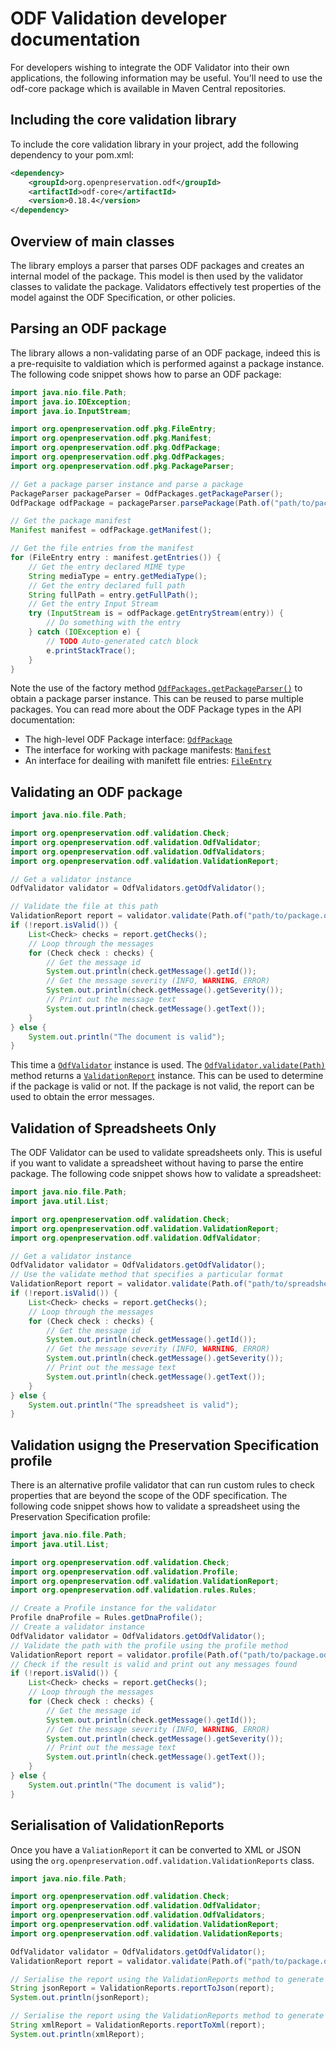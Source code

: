 # ODF Validation developer documentation

For developers wishing to integrate the ODF Validator into their own applications, the following information may be useful. You'll need to use the odf-core package which is available in Maven Central repositories.

## Including the core validation library

To include the core validation library in your project, add the following dependency to your pom.xml:

```xml
<dependency>
    <groupId>org.openpreservation.odf</groupId>
    <artifactId>odf-core</artifactId>
    <version>0.18.4</version>
</dependency>
```

## Overview of main classes

The library employs a parser that parses ODF packages and creates an internal model of the package. This model is then used by the validator classes to validate the package. Validators effectively test properties of the model against the ODF Specification, or other policies.

## Parsing an ODF package

The library allows a non-validating parse of an ODF package, indeed this is a pre-requisite to valdiation which is performed against a package instance. The following code snippet shows how to parse an ODF package:

```java
import java.nio.file.Path;
import java.io.IOException;
import java.io.InputStream;

import org.openpreservation.odf.pkg.FileEntry;
import org.openpreservation.odf.pkg.Manifest;
import org.openpreservation.odf.pkg.OdfPackage;
import org.openpreservation.odf.pkg.OdfPackages;
import org.openpreservation.odf.pkg.PackageParser;

// Get a package parser instance and parse a package
PackageParser packageParser = OdfPackages.getPackageParser();
OdfPackage odfPackage = packageParser.parsePackage(Path.of("path/to/package.ods"));

// Get the package manifest
Manifest manifest = odfPackage.getManifest();

// Get the file entries from the manifest
for (FileEntry entry : manifest.getEntries()) {
    // Get the entry declared MIME type
    String mediaType = entry.getMediaType();
    // Get the entry declared full path
    String fullPath = entry.getFullPath();
    // Get the entry Input Stream
    try (InputStream is = odfPackage.getEntryStream(entry)) {
        // Do something with the entry
    } catch (IOException e) {
        // TODO Auto-generated catch block
        e.printStackTrace();
    }
}
```

Note the use of the factory method [`OdfPackages.getPackageParser()`](site/apidocs/org/openpreservation/odf/pkg/OdfPackages.html#getPackageParser()) to obtain a package parser instance. This can be reused to parse multiple packages. You can read more about the ODF Package types in the API documentation:

* The high-level ODF Package interface: [`OdfPackage`](site/apidocs/org/openpreservation/odf/pkg/OdfPackage.html)
* The interface for working with package manifests: [`Manifest`](site/apidocs/org/openpreservation/odf/pkg/Manifest.html)
* An interface for deailing with manifett file entries: [`FileEntry`](site/apidocs/org/openpreservation/odf/pkg/FileEntry.html)

## Validating an ODF package

```java
import java.nio.file.Path;

import org.openpreservation.odf.validation.Check;
import org.openpreservation.odf.validation.OdfValidator;
import org.openpreservation.odf.validation.OdfValidators;
import org.openpreservation.odf.validation.ValidationReport;

// Get a validator instance
OdfValidator validator = OdfValidators.getOdfValidator();

// Validate the file at this path
ValidationReport report = validator.validate(Path.of("path/to/package.ods"));
if (!report.isValid()) {
    List<Check> checks = report.getChecks();
    // Loop through the messages
    for (Check check : checks) {
        // Get the message id
        System.out.println(check.getMessage().getId());
        // Get the message severity (INFO, WARNING, ERROR)
        System.out.println(check.getMessage().getSeverity());
        // Print out the message text
        System.out.println(check.getMessage().getText());
    }
} else {
    System.out.println("The document is valid");
}
```

This time a [`OdfValidator`](site/apidocs/org/openpreservation/odf/validation/OdfValidator.html) instance is used. The [`OdfValidator.validate(Path)`](site/apidocs/org/openpreservation/odf/validation/OdfValidator.html#validate(java.nio.file.Path)) method returns a [`ValidationReport`](site/apidocs/org/openpreservation/odf/validation/ValidationReport.html) instance. This can be used to determine if the package is valid or not. If the package is not valid, the report can be used to obtain the error messages.

## Validation of Spreadsheets Only

The ODF Validator can be used to validate spreadsheets only. This is useful if you want to validate a spreadsheet without having to parse the entire package. The following code snippet shows how to validate a spreadsheet:

```java
import java.nio.file.Path;
import java.util.List;

import org.openpreservation.odf.validation.Check;
import org.openpreservation.odf.validation.ValidationReport;
import org.openpreservation.odf.validation.OdfValidator;

// Get a validator instance
OdfValidator validator = OdfValidators.getOdfValidator();
// Use the validate method that specifies a particular format
ValidationReport report = validator.validate(Path.of("path/to/spreadsheet.ods"), Formats.ODS);
if (!report.isValid()) {
    List<Check> checks = report.getChecks();
    // Loop through the messages
    for (Check check : checks) {
        // Get the message id
        System.out.println(check.getMessage().getId());
        // Get the message severity (INFO, WARNING, ERROR)
        System.out.println(check.getMessage().getSeverity());
        // Print out the message text
        System.out.println(check.getMessage().getText());
    }
} else {
    System.out.println("The spreadsheet is valid");
}
```

## Validation usigng the Preservation Specification profile

There is an alternative profile validator that can run custom rules to check properties that are beyond the scope of the ODF specification. The following code snippet shows how to validate a spreadsheet using the Preservation Specification profile:

```java
import java.nio.file.Path;
import java.util.List;

import org.openpreservation.odf.validation.Check;
import org.openpreservation.odf.validation.Profile;
import org.openpreservation.odf.validation.ValidationReport;
import org.openpreservation.odf.validation.rules.Rules;

// Create a Profile instance for the validator
Profile dnaProfile = Rules.getDnaProfile();
// Create a validator instance
OdfValidator validator = OdfValidators.getOdfValidator();
// Validate the path with the profile using the profile method
ValidationReport report = validator.profile(Path.of("path/to/package.ods"), dnaProfile);
// Check if the result is valid and print out any messages found
if (!report.isValid()) {
    List<Check> checks = report.getChecks();
    // Loop through the messages
    for (Check check : checks) {
        // Get the message id
        System.out.println(check.getMessage().getId());
        // Get the message severity (INFO, WARNING, ERROR)
        System.out.println(check.getMessage().getSeverity());
        // Print out the message text
        System.out.println(check.getMessage().getText());
    }
} else {
    System.out.println("The document is valid");
}
```

## Serialisation of ValidationReports

Once you have a `ValiationReport` it can be converted to XML or JSON using the `org.openpreservation.odf.validation.ValidationReports` class.

```java
import java.nio.file.Path;

import org.openpreservation.odf.validation.Check;
import org.openpreservation.odf.validation.OdfValidator;
import org.openpreservation.odf.validation.OdfValidators;
import org.openpreservation.odf.validation.ValidationReport;
import org.openpreservation.odf.validation.ValidationReports;

OdfValidator validator = OdfValidators.getOdfValidator();
ValidationReport report = validator.validate(Path.of("path/to/package.ods"));

// Serialise the report using the ValidationReports method to generate a JSON string and output it
String jsonReport = ValidationReports.reportToJson(report);
System.out.println(jsonReport);

// Serialise the report using the ValidationReports method to generate an XML string and output it
String xmlReport = ValidationReports.reportToXml(report);
System.out.println(xmlReport);
```

